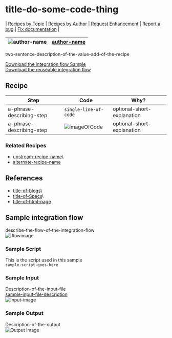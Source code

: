 # title-do-some-code-thing

\| [Recipes by Topic](../../readme.md ) \| [Recipes by Author](../../author.md ) \| [Request Enhancement](https://github.com/SAP-samples/cloud-integration-flow/issues/new?assignees=&labels=Recipe%20Fix,enhancement&template=recipe-request.md&title=Improve%20escaped-do-some-code-thing-%20 ) \| [Report a bug](https://github.com/SAP-samples/cloud-integration-flow/issues/new?assignees=&labels=Recipe%20Fix,bug&template=bug_report.md&title=Issue%20with%20escaped-do-some-code-thing-%20 ) \| [Fix documentation](https://github.com/SAP-samples/cloud-integration-flow/issues/new?assignees=&labels=Recipe%20Fix,documentation&template=bug_report.md&title=Docu%20fix%20escaped-do-some-code-thing-%20 ) \|

![author-name](https://github.com/author-profile.png?size=50 ) | [author-name](https://github.com/author-profile ) |
----|----|

two-sentence-description-of-the-value-add-of-the-recipe

[Download the integration flow Sample](zip-file-name.zip)\
[Download the reuseable integration flow](zip-file-name.zip)

## Recipe

Step|Code|Why?
----|----|----
a-phrase-describing-step | ```single-line-of-code``` | optional-short-explanation |
a-phrase-describing-step | ![imageOfCode](name-of-screenshot.jpg) |optional-short-explanation |

### Related Recipes
* [upstream-recipe-name](../upstream-recipe-folder-name)\
* [alternate-recipe-name](../alternate-recipe-folder-name)

## References
* [title-of-blogs](http-link)\
* [title-of-Specs](http-link)\
* [title-of-html-page](http-link)

## Sample integration flow
describe-the-flow-of-the-integration-flow\
![iflowimage](name-of-screenshot.jpg)

### Sample Script
This is the script used in this sample\
``` sample-script-goes-here ```

### Sample Input
Description-of-the-input-file\
[sample-input-file-description](file-name)\
![input-image](name-of-the-screenshot.jpg)

### Sample Output
Description-of-the-output\
![Output Image](Imagename.jpg)
